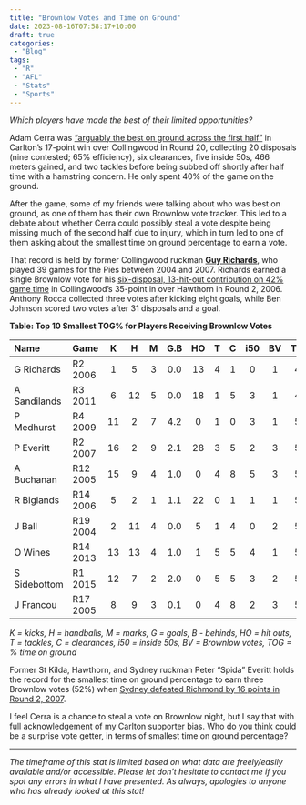 ```yaml
---
title: "Brownlow Votes and Time on Ground"
date: 2023-08-16T07:58:17+10:00
draft: true
categories:
 - "Blog"
tags:
 - "R"
 - "AFL" 
 - "Stats"
 - "Sports"
---
```


*Which players have made the best of their limited opportunities?*

<!--more-->

Adam Cerra was [“arguably the best on ground across the first half”](https://www.afl.com.au/afl/matches/4948#match-report) in Carlton’s 17-point win over Collingwood in Round 20, collecting 20 disposals (nine contested; 65% efficiency), six clearances, five inside 50s, 466 meters gained, and two tackles before being subbed off shortly after half time with a hamstring concern. He only spent 40% of the game on the ground. 

After the game, some of my friends were talking about who was best on ground, as one of them has their own Brownlow vote tracker. This led to a debate about whether Cerra could possibly steal a vote despite being missing much of the second half due to injury, which in turn led to one of them asking about the smallest time on ground percentage to earn a vote.

That record is held by former Collingwood ruckman **[Guy Richards](https://afltables.com/afl/stats/players/G/Guy_Richards.html)**, who played 39 games for the Pies between 2004 and 2007. Richards earned a single Brownlow vote for his [six-disposal, 13-hit-out contribution on 42% game time](https://afltables.com/afl/stats/games/2006/041020060409.html) in Collingwood’s 35-point in over Hawthorn in Round 2, 2006. Anthony Rocca collected three votes after kicking eight goals, while Ben Johnson scored two votes after 31 disposals and a goal.

**Table: Top 10 Smallest TOG% for Players Receiving Brownlow Votes**
<center>

| Name         | Game     |	K   | H   |	M   | G.B |	HO  | T	  | C   | i50 |	BV  | TOG |
| :----------- | :------- | :-: | :-: | :-: | :-: | :-: | :-: | :-: | :-: | :-: | :-: |
| G Richards   | R2 2006  | 1   | 5   | 3   | 0.0 |	13  | 4   |	1   | 0   |	1   | 42  |
| A Sandilands | R3 2011  | 6   | 12  |	5   | 0.0 |	18  | 1   |	5   | 3   |	1   | 48  |
| P Medhurst   | R4 2009  | 11  | 2	  | 7   | 4.2 |	0   | 1   |	0   | 3   |	1   | 52  |
| P Everitt    | R2 2007  | 16  | 2	  | 9   | 2.1 |	28  | 3   |	5   | 2	  | 3   | 52  |
| A Buchanan   | R12 2005 | 15  | 9	  | 4   | 1.0 |	0   | 4   |	8   | 5   |	3   | 53  | 
| R Biglands   | R14 2006 | 5   | 2	  | 1   | 1.1 |	22  | 0   |	1   | 1   |	1   | 54  |
| J Ball       | R19 2004 | 2   | 11  |	4   | 0.0 |	5   | 1   |	4   | 0   |	2   | 54  |
| O Wines      | R14 2013 | 13  | 13  | 4   | 1.0 |	1   | 5   |	5   | 4   |	1   | 55  |
| S Sidebottom | R1 2015  | 12  | 7	  | 2   | 2.0 |	0   | 5   |	5   | 3   |	2   | 55  |
| J Francou    | R17 2005 | 8   | 9	  | 3   | 0.1 |	0   | 4   | 8   | 2   |	3   | 56  |

</center>

*K = kicks, H = handballs, M = marks, G = goals, B - behinds, HO = hit outs, T = tackles, C = clearances, i50 = inside 50s, BV = Brownlow votes, TOG = % time on ground*

Former St Kilda, Hawthorn, and Sydney ruckman Peter “Spida” Everitt holds the record for the smallest time on ground percentage to earn three Brownlow votes (52%) when [Sydney defeated Richmond by 16 points in Round 2, 2007](https://afltables.com/afl/stats/games/2007/141620070407.html). 

I feel Cerra is a chance to steal a vote on Brownlow night, but I say that with full acknowledgement of my Carlton supporter bias. Who do you think could be a surprise vote getter, in terms of smallest time on ground percentage?

--- 

*The timeframe of this stat is limited based on what data are freely/easily available and/or accessible. Please let don’t hesitate to contact me if you spot any errors in what I have presented. As always, apologies to anyone who has already looked at this stat!*
